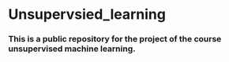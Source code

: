 # Unsupervsied_learning
### This is a public repository for the project of the course unsupervised machine learning.
